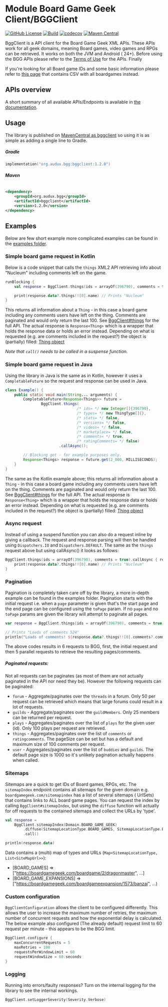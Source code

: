 # Module Board Game Geek Client/BGGClient

[![GitHub License](https://img.shields.io/badge/license-Apache%20License%202.0-blue.svg?style=flat)](http://www.apache.org/licenses/LICENSE-2.0) [![Build](https://github.com/Bram--/bggclient/actions/workflows/ci.yml/badge.svg)](https://github.com/Bram--/bggclient/actions/workflows/ci.yml) [![codecov](https://codecov.io/gh/Bram--/bggclient/graph/badge.svg?token=FJDN8I5FR1)](https://codecov.io/gh/Bram--/bggclient) [![Maven Central](https://img.shields.io/maven-central/v/org.audux.bgg/bggclient.svg)](https://central.sonatype.com/artifact/org.audux.bgg/bggclient)

BggClient is a API client for the Board Game Geek XML APIs. These APIs work for all geek domains,
meaning Board games, video games and RPGs can be retrieved. It works on both the JVM and Android (
24+). Before using the BGG APIs please refer to
the [Terms of Use](https://boardgamegeek.com/wiki/page/XML_API_Terms_of_Use#) for the APIs. Finally

If you're looking for all Board game IDs and some basic information please refer to
[this page](https://boardgamegeek.com/data_dumps/bg_ranks) that contains CSV with all boardgames
instead.

## APIs overview

A short summary of all available APIs/Endpoints is available
in [the documentation](https://bram--.github.io/bggclient/).

## Usage

The library is published
on [MavenCentral as bggclient](https://central.sonatype.com/artifact/org.audux.bgg/bggclient) so
using it is as simple as adding a single line to Gradle.

##### Gradle

```kotlin
implementation("org.audux.bgg:bggclient:1.2.0")
```

##### Maven

```xml

<dependency>
    <groupId>org.audux.bgg</groupId>
    <artifactId>bggclient</artifactId>
    <version>1.2.0</version>
</dependency>
```

## Examples

Below are few short example more complicated examples can be found in
the [examples folder](/Bram--/bggclient/tree/main/examples).

### Simple board game request in Kotlin

Below is a code snippet that calls the `things` XML2 API retrieving info about "Nucleum" including
comments left on the game.

```kotlin
runBlocking {
    val response = BggClient.things(ids = arrayOf(396790), comments = true).call()

    print(response.data?.things!![0].name) // Prints "Nucleum"
}
```

This returns all information about a `Thing` - in this case a board game including any comments
users have left on the thing. Comments are paginated and would only return the last 100.
See [BggClient#things](/Bram--/bggclient/blob/main/src/main/kotlin/org/audux/bgg/BggClient.kt#:~:text=fun%20things)
for the full API. The actual response is `Response<Thing>` which is a wrapper that holds the
response data or holds an
error instead. Depending on what is requested (e.g. are comments included in the request?) the
object is (partially)
filled: [Thing object](/Bram--/bggclient/blob/main/src/main/kotlin/org/audux/bgg/response/Things.kt)

_Note that `call()` needs to be called in a suspense function._

### Simple board game request in Java

Using the library in Java is the same as in Kotlin, however it uses a `CompletableFuture` so the
request and response can be used in Java.

```java
class Example() {
    public static void main(String... arguments) {
        CompletableFuture<Response<Things>> future =
                BggClient.things(
                                /* ids= */ new Integer[]{396790},
                                /* types= */ new ThingType[]{},
                                /* stats= */ false,
                                /* versions= */ false,
                                /* videos= */ false,
                                /* marketplace= */ false,
                                /* comments= */ true,
                                /* ratingComments= */ false)
                        .callAsync();

        // Blocking get - for example purposes only.
        Response<Things> response = future.get(2_000, MILLISECONDS);
    }
}
```

The same as the Kotlin example above; this returns all information about a `Thing` - in this case a
board game including any comments
users have left on the thing. Comments are paginated and would only return the last 100. See
[BggClient#things](/Bram--/bggclient/blob/main/src/main/kotlin/org/audux/bgg/BggClient.kt#:~:text=fun%20things)
for the full API. The actual response is `Response<Thing>` which is a wrapper that holds the
response data or holds an
error instead. Depending on what is requested (e.g. are comments included in the request?) the
object is (partially) filled:
[Thing object](/Bram--/bggclient/blob/main/src/main/kotlin/org/audux/bgg/response/Things.kt)

### Async request

Instead of using a suspend function you can also do a request inline by giving a callback. The
request and response parsing will then be handled using `Dispatchers.IO` and `Dispatchers.DEFAULT`.
The same as the `things` request above but using callAsync() it looks as follows:

```kotlin
BggClient.things(ids = arrayOf(396790), comments = true).callAsync { response ->
    print(response.data?.things!![0].name) // Prints "Nucleum"
}
```

### Pagination

Pagination is completely taken care off by the library, a more in-depth example can be found in the
examples folder. Pagination starts with the initial request i.e. when a `page` parameter is given
that's the start page and the end page can be configured using the `toPage` param. If no `page` and
no `toPage` params are given the library will attempt to paginate all pages.

```kotlin
var response = BggClient.things(ids = arrayOf(396790), comments = true).paginate().call()

// Prints "Loads of comments 524"
println("Loads of comments! ${response.data?.things!![0].comments?.comments}") 
```

The above codes results in 6 requests to BGG, first, the initial request and then 5 parallel
requests to retrieve the resulting pages/comments.

##### Paginated requests:

Not all requests can be paginates (as most of them are not actually paginated in the API nor
need they be). However the following requests can be paginated:

* `forum` - Aggregate/paginates over the `threads` in a forum. Only 50 per request can be
  retrieved which means that large forums could result in a lot of requests.
* `guilds` - Aggregate/paginates over the `guildMembers`. Only 25 members can be returned
  per request.
* `plays` - Aggregates/paginates over the list of `plays` for the given user (id). Only 100 plays
  per request are retrieved.
* `things` - Aggregates/paginates over the list of `comments` or `ratingcomments`. The pageSize can
  be set but has a default and maximum size of 100 comments per request.
* `user` - Aggregates/paginates over the list of `buddies` and `guilds`. The default page size is
  1000 so it's unlikely pagination actually happens when called.

### Sitemaps

Sitemaps are a quick to get IDs of Board games, RPGs, etc. The `sitemapIndex` endpoint contains all
sitemaps for the given domain e.g. `boardgamegeek.com/sitemapindex` has a list of several sitemaps (
UrlSets) that contains links to ALL board game pages.
You can request the index by calling `BggClient#sitemapIndex`, but using the `diffuse` function will
actually for off requests to the contained sitemaps and collect the URLs by 'type'.

```kotlin
val response =
    BggClient.sitemapIndex(Domain.BOARD_GAME_GEEK)
        .diffuse(SitemapLocationType.BOARD_GAMES, SitemapLocationType.BOARD_GAME_EXPANSIONS)
        .call()

println(response.data) 
```

Data contains a (multi) map of types and URLs (`Map<SitemapLocationType, List<SiteMapUrl>>`):

* [BOARD_GAMES] => ["https://boardgamegeek.com/boardgame/2/dragonmaster", ...]
* [BOARD_GAME_EXPANSIONS] => ["https://boardgamegeek.com/boardgameexpansion/1573/banzai", ...)

### Custom configuration

`BggClientConfiguration` allows the client to be configured differently. This allows the user to
increase the maximum number of retries, the maximum number of concurrent requests and how the
exponential delay is calculated. The below example also configured (The already default) request 
limit to 60 request per minute - this appears to be the BGG limit.

```kotlin
BggClient.configure {
    maxConcurrentRequests = 5
    maxRetries = 100
    requestsPerWindowLimit = 60
    requestWindowSize = 60.seconds
}
```

### Logging

Running into errors/faulty responses? Turn on the internal logging for the library to see the
internal workings.

```kotlin
BggClient.setLoggerSeverity(Severity.Verbose)
```
